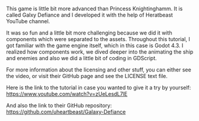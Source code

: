 This game is little bit more advanced than Princess Knightinghamm. It is called Galxy Defiance and I developed it with the help of Heratbeast YouTube channel.

It was so fun and a little bit more challenging because we did it with components which were separated to the assets. Throughout this tutorial, I got familiar with the game engine itself,
which in this case is Godot 4.3. I realized how components work, we dived deeper into the animating the ship and enemies and also we did a little bit of coding in GDScript.

For more information about the licensing and other stuff, you can either see the video, or visit their GitHub page and see the LICENSE text file.

Here is the link to the tutorial in case you wanted to give it a try by yourself:
https://www.youtube.com/watch?v=zUeLesdL7lE

And also the link to their GitHub repository:
https://github.com/uheartbeast/Galaxy-Defiance
